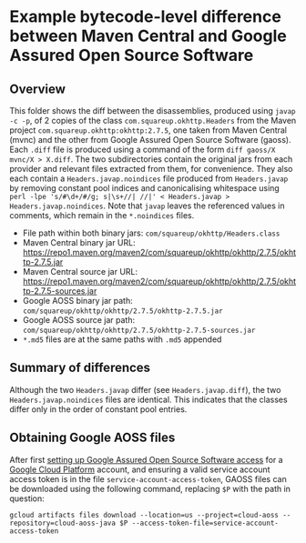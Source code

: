 # Example bytecode-level difference between Maven Central and Google Assured Open Source Software

## Overview

This folder shows the diff between the disassemblies, produced using `javap -c -p`, of 2 copies of the class `com.squareup.okhttp.Headers` from the Maven project `com.squareup.okhttp:okhttp:2.7.5`, one taken from Maven Central (mvnc) and the other from Google Assured Open Source Software (gaoss).
Each `.diff` file is produced using a command of the form `diff gaoss/X mvnc/X > X.diff`.
The two subdirectories contain the original jars from each provider and relevant files extracted from them, for convenience.
They also each contain a `Headers.javap.noindices` file produced from `Headers.javap` by removing constant pool indices and canonicalising whitespace using `perl -lpe 's/#\d+/#/g; s|\s+//| //|' < Headers.javap > Headers.javap.noindices`.
Note that `javap` leaves the referenced values in comments, which remain in the `*.noindices` files.

- File path within both binary jars: `com/squareup/okhttp/Headers.class`
- Maven Central binary jar URL: https://repo1.maven.org/maven2/com/squareup/okhttp/okhttp/2.7.5/okhttp-2.7.5.jar
- Maven Central source jar URL: https://repo1.maven.org/maven2/com/squareup/okhttp/okhttp/2.7.5/okhttp-2.7.5-sources.jar
- Google AOSS binary jar path: `com/squareup/okhttp/okhttp/2.7.5/okhttp-2.7.5.jar`
- Google AOSS source jar path: `com/squareup/okhttp/okhttp/2.7.5/okhttp-2.7.5-sources.jar`
- `*.md5` files are at the same paths with `.md5` appended

## Summary of differences

Although the two `Headers.javap` differ (see `Headers.javap.diff`), the two `Headers.javap.noindices` files are identical.
This indicates that the classes differ only in the order of constant pool entries.

## Obtaining Google AOSS files

After first [setting up Google Assured Open Source Software access](https://cloud.google.com/assured-open-source-software/docs/enable) for a [Google Cloud Platform](https://cloud.google.com/) account, and ensuring a valid service account access token is in the file `service-account-access-token`, GAOSS files can be downloaded using the following command, replacing `$P` with the path in question:

```
gcloud artifacts files download --location=us --project=cloud-aoss --repository=cloud-aoss-java $P --access-token-file=service-account-access-token
```
